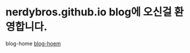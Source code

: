 # nerdybros.github.io blog에 오신걸 환영합니다.

blog-home [blog-hoem][blog-home-link]

[comment]: <> (link list)
[blog-home-link]: https://nerdybros.github.io/docs